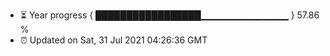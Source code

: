 - ⏳ Year progress { █████████████████▁▁▁▁▁▁▁▁▁▁▁▁▁ } 57.86 %
- ⏰ Updated on Sat, 31 Jul 2021 04:26:36 GMT

